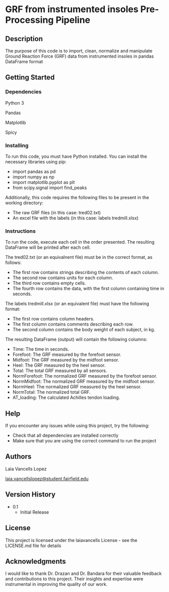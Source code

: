 # GRF from instrumented insoles Pre-Processing Pipeline

## Description

The purpose of this code is to import, clean, normalize and manipulate Ground Reaction Force (GRF) data from instrumented insoles in pandas DataFrame format

## Getting Started

### Dependencies

Python 3

Pandas

Matplotlib

Spicy

### Installing

To run this code, you must have Python installed. You can install the necessary libraries using pip:
- import pandas as pd
- import numpy as np
- import matplotlib.pyplot as plt
- from scipy.signal import find_peaks

Additionally, this code requires the following files to be present in the working directory:

- The raw GRF files (in this case: tred02.txt)
- An excel file with the labels (in this case: labels tredmill.xlsx)

### Instructions

To run the code, execute each cell in the order presented. The resulting DataFrame will be printed after each cell.

The tred02.txt (or an equivalnent file) must be in the correct format, as follows:

- The first row contains strings describing the contents of each column.
- The second row contains units for each column.
- The third row contains empty cells.
- The fourth row contains the data, with the first column containing time in seconds.


The labels tredmill.xlsx (or an equivalent file)  must have the following format:

- The first row contains column headers.
- The first column contains comments describing each row.
- The second column contains the body weight of each subject, in kg.

The resulting DataFrame (output) will contain the following columns:
- Time: The time in seconds.
- Forefoot: The GRF measured by the forefoot sensor.
- Midfoot: The GRF measured by the midfoot sensor.
- Heel: The GRF measured by the heel sensor.
- Total: The total GRF measured by all sensors.
- NormForefoot: The normalized GRF measured by the forefoot sensor.
- NormMidfoot: The normalized GRF measured by the midfoot sensor.
- NormHeel: The normalized GRF measured by the heel sensor.
- NormTotal: The normalized total GRF.
- AT_loading: The calculated Achilles tendon loading.

## Help

If you encounter any issues while using this project, try the following:

- Check that all dependencies are installed correctly
- Make sure that you are using the correct command to run the project

## Authors

Laia Vancells Lopez 

laia.vancellslopez@student.fairfield.edu

## Version History
* 0.1
    * Initial Release

## License

This project is licensed under the laiavancells License - see the LICENSE.md file for details

## Acknowledgments

I would like to thank Dr. Drazan and Dr. Bandara for their valuable feedback and contributions to this project. Their insights and expertise were instrumental in improving the quality of our work.
